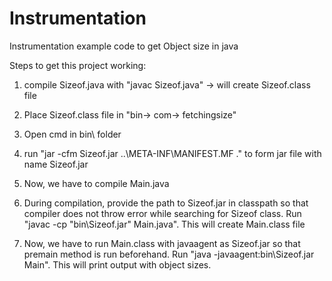 # Instrumentation

Instrumentation example code to get Object size in java

Steps to get this project working:
1) compile Sizeof.java with "javac Sizeof.java" -> will create Sizeof.class file

2) Place Sizeof.class file in "bin-> com-> fetchingsize"

3) Open cmd in bin\ folder

4) run "jar -cfm Sizeof.jar ..\META-INF\MANIFEST.MF ." to form jar file with name Sizeof.jar

5) Now, we have to compile Main.java

6) During compilation, provide the path to Sizeof.jar in classpath so that compiler does not throw error while searching for Sizeof class. Run "javac -cp "bin\Sizeof.jar" Main.java". This will create Main.class file

7) Now, we have to run Main.class with javaagent as Sizeof.jar so that premain method is run beforehand. 
Run "java -javaagent:bin\Sizeof.jar Main". This will print output with object sizes.
